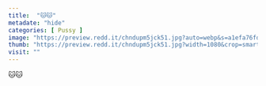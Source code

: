 ```yaml
---
title:  "🐱🐱"
metadate: "hide"
categories: [ Pussy ]
image: "https://preview.redd.it/chndupm5jck51.jpg?auto=webp&s=a1efa76fd6d619368151cdb7ea475ddd9479b795"
thumb: "https://preview.redd.it/chndupm5jck51.jpg?width=1080&crop=smart&auto=webp&s=42f0077d3899db1b1c87898c26248ec7a73a5841"
visit: ""
---
```

🐱🐱
